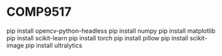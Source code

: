 # COMP9517

pip install opencv-python-headless
pip install numpy
pip install matplotlib
pip install scikit-learn
pip install torch
pip install pillow
pip install scikit-image
pip install ultralytics

